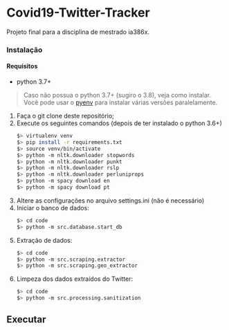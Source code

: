 # Covid19-Twitter-Tracker

Projeto final para a disciplina de mestrado ia386x.


### Instalação

#### Requisitos

 - python 3.7+
 
> Caso não possua o python 3.7+ (sugiro o 3.8), veja como instalar.
Você pode usar o [pyenv](https://github.com/pyenv/pyenv) para instalar várias versões paralelamente.

 1. Faça o git clone deste repositório;
 2. Execute os seguintes comandos (depois de ter instalado o python 3.6+)
    ```bash
    $> virtualenv venv
    $> pip install -r requirements.txt
    $> source venv/bin/activate
    $> python -m nltk.downloader stopwords
    $> python -m nltk.downloader punkt
    $> python -m nltk.downloader rslp
    $> python -m nltk.downloader perluniprops
    $> python -m spacy download en
    $> python -m spacy download pt
    ```
 3. Altere as configurações no arquivo settings.ini (não é necessário)
 4. Iniciar o banco de dados:
    ```bash
    $> cd code
    $> python -m src.database.start_db
    ```
 5. Extração de dados:
    ```bash
    $> cd code
    $> python -m src.scraping.extractor
    $> python -m src.scraping.geo_extractor
    ```
 5. Limpeza dos dados extraídos do Twitter:
    ```bash
    $> cd code
    $> python -m src.processing.sanitization
    ```
## Executar

